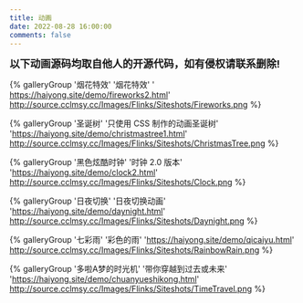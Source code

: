 ```yaml
---
title: 动画
date: 2022-08-28 16:00:00
comments: false
---
```


<div class="note info flat"><p><font size="4"><b>以下动画源码均取自他人的开源代码，如有侵权请联系删除!</b></font></p></div>

<div class="gallery-group-main">

{% galleryGroup '烟花特效' '烟花特效' ' https://haiyong.site/demo/fireworks2.html' http://source.cclmsy.cc/Images/Flinks/Siteshots/Fireworks.png %}

{% galleryGroup '圣诞树' '只使用 CSS 制作的动画圣诞树' 'https://haiyong.site/demo/christmastree1.html' http://source.cclmsy.cc/Images/Flinks/Siteshots/ChristmasTree.png %}

{% galleryGroup '黑色炫酷时钟' '时钟 2.0 版本' 'https://haiyong.site/demo/clock2.html' http://source.cclmsy.cc/Images/Flinks/Siteshots/Clock.png  %}

{% galleryGroup '日夜切换' '日夜切换动画' 'https://haiyong.site/demo/daynight.html' http://source.cclmsy.cc/Images/Flinks/Siteshots/Daynight.png %}

{% galleryGroup '七彩雨' '彩色的雨' 'https://haiyong.site/demo/qicaiyu.html' http://source.cclmsy.cc/Images/Flinks/Siteshots/RainbowRain.png %}

{% galleryGroup '多啦A梦的时光机' '带你穿越到过去或未来' 'https://haiyong.site/demo/chuanyueshikong.html' http://source.cclmsy.cc/Images/Flinks/Siteshots/TimeTravel.png %}

</div>
